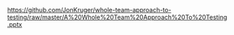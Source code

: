 https://github.com/JonKruger/whole-team-approach-to-testing/raw/master/A%20Whole%20Team%20Approach%20To%20Testing.pptx
